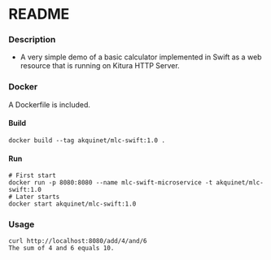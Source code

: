 # README #

### Description ###
* A very simple demo of a basic calculator implemented in Swift as a web resource that is running on Kitura HTTP Server.

### Docker ###
A Dockerfile is included. 

#### Build ####
```
docker build --tag akquinet/mlc-swift:1.0 .
```

#### Run ####
```
# First start
docker run -p 8080:8080 --name mlc-swift-microservice -t akquinet/mlc-swift:1.0
# Later starts
docker start akquinet/mlc-swift:1.0
```

### Usage ###
```
curl http://localhost:8080/add/4/and/6
The sum of 4 and 6 equals 10.
```
